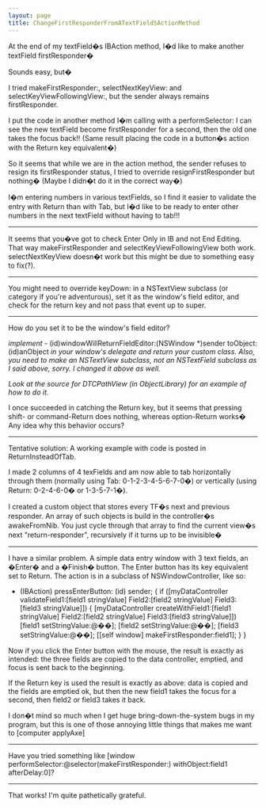 ```yaml
---
layout: page
title: ChangeFirstResponderFromATextFieldSActionMethod
---
```


At the end of my textField�s IBAction method, I�d like to make another textField firstResponder�

Sounds easy, but�

I tried makeFirstResponder:, selectNextKeyView: and selectKeyViewFollowingView:, but the sender always remains firstResponder.

I put the code in another method I�m calling with a performSelector: I can see the new textField become firstResponder for a second, then the old one takes the focus back!! (Same result placing the code in a button�s action with the Return key equivalent�)

So it seems that while we are in the action method, the sender refuses to resign its firstResponder status, I tried to override resignFirstResponder but nothing� (Maybe I didn�t do it in the correct way�)

I�m entering numbers in various textFields, so I find it easier to validate the entry with Return than with Tab, but I�d like to be ready to enter other numbers in the next textField without having to tab!!!

----

It seems that you�ve got to check Enter Only in IB and not End Editing. That way makeFirstResponder and selectKeyViewFollowingView both work. selectNextKeyView doesn�t work but this might be due to something easy to fix(?).

----

You might need to override     keyDown: in a NSTextView subclass (or category if you're adventurous), set it as the window's field editor, and check for the return key and not pass that event up to super.

----

How do you set it to be the window's field editor?

*implement*     - (id)windowWillReturnFieldEditor:(NSWindow *)sender toObject:(id)anObject *in your window's delegate and return your custom class. Also, you need to make an NSTextView subclass, not an NSTextField subclass as I said above, sorry. I changed it above as well.*

*Look at  the source for DTCPathView (in ObjectLibrary) for an example of how to do it.*

I once succeeded in catching the Return key, but it seems that pressing shift- or command-Return does nothing, whereas option-Return works� Any idea why this behavior occurs?

----

Tentative solution: A working example with code is posted in ReturnInsteadOfTab.

I made 2 columns of 4 texFields and am now able to tab horizontally through them (normally using Tab: 0-1-2-3-4-5-6-7-0�) or vertically (using Return: 0-2-4-6-0� or 1-3-5-7-1�).

I created a custom object that stores every TF�s next and previous responder.
An array of such objects is build in the controller�s awakeFromNib.
You just cycle through that array to find the current view�s next "return-responder", recursively if it turns up to be invisible�

----

I have a similar problem. A simple data entry window with 3 text fields, an �Enter� and a �Finish� button. The Enter button has its key equivalent set to Return. The action is in a subclass of NSWindowController, like so:

    

- (IBAction) pressEnterButton: (id) sender;
{
   if ([myDataController validateField1:[field1 stringValue]
                              Field2:[field2 stringValue]
                              Field3:[field3 stringValue]]) {
           [myDataController createWithField1:[field1 stringValue]
                                    Field2:[field2 stringValue]
                                    Field3:[field3 stringValue]])
           [field1 setStringValue:@��];
           [field2 setStringValue:@��];
           [field3 setStringValue:@��];
           [[self window] makeFirstResponder:field1];
          }
}



Now if you click the Enter button with the mouse, the result is exactly as intended: the three fields are copied to the data controller, emptied, and focus is sent back to the beginning.

If the Return key is used the result is exactly as above: data is copied and the fields are emptied ok, but then the new field1 takes the focus for a second, then field2 or field3 takes it back.

I don�t mind so much when I get huge bring-down-the-system bugs in my program, but this is one of those annoying little things that makes me want to [computer applyAxe]

----

Have you tried something like     [window performSelector:@selector(makeFirstResponder:) withObject:field1 afterDelay:0]?

----

That works! I'm quite pathetically grateful.

